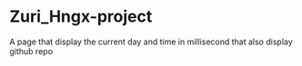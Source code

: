 # Zuri_Hngx-project
 A page that display the current day and time in millisecond that also display github repo
